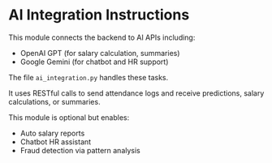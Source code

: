 # AI Integration Instructions

This module connects the backend to AI APIs including:

- OpenAI GPT (for salary calculation, summaries)
- Google Gemini (for chatbot and HR support)

The file `ai_integration.py` handles these tasks.

It uses RESTful calls to send attendance logs and receive predictions, salary calculations, or summaries.

This module is optional but enables:
- Auto salary reports
- Chatbot HR assistant
- Fraud detection via pattern analysis
